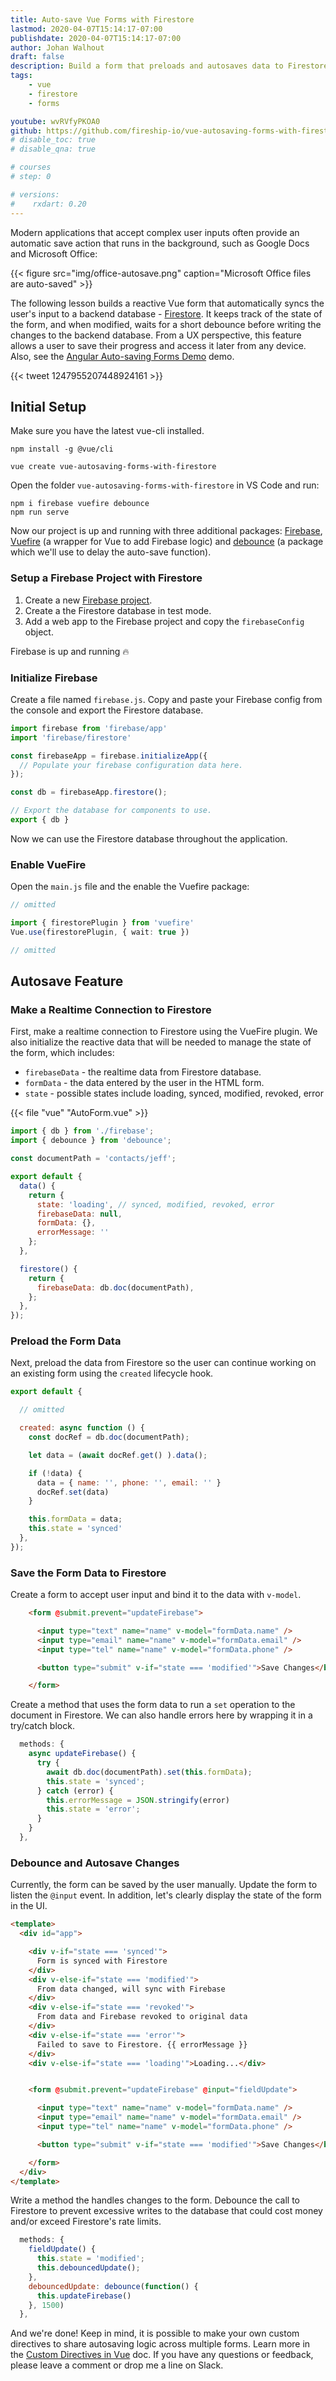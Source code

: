 ```yaml
---
title: Auto-save Vue Forms with Firestore
lastmod: 2020-04-07T15:14:17-07:00
publishdate: 2020-04-07T15:14:17-07:00
author: Johan Walhout
draft: false
description: Build a form that preloads and autosaves data to Firestore in realtime. 
tags: 
    - vue
    - firestore
    - forms

youtube: wvRVfyPKOA0
github: https://github.com/fireship-io/vue-autosaving-forms-with-firestore
# disable_toc: true
# disable_qna: true

# courses
# step: 0

# versions:
#    rxdart: 0.20
---
```


Modern applications that accept complex user inputs often provide an automatic save action that runs in the background, such as Google Docs and Microsoft Office: 

{{< figure src="img/office-autosave.png" caption="Microsoft Office files are auto-saved" >}} 

The following lesson builds a reactive Vue form that automatically syncs the user's input to a backend database -  [Firestore](/tags/firestore). It keeps track of the state of the form, and when modified, waits for a short debounce before writing the changes to the backend database. From a UX perspective, this feature allows a user to save their progress and access it later from any device.  Also, see the [Angular Auto-saving Forms Demo](/lessons/auto-save-reactive-forms-with-firestore/) demo. 

{{< tweet 1247955207448924161 >}}

## Initial Setup

Make sure you have the latest vue-cli installed.

```shell
npm install -g @vue/cli

vue create vue-autosaving-forms-with-firestore
```

Open the folder `vue-autosaving-forms-with-firestore` in VS Code and run:

```shell
npm i firebase vuefire debounce
npm run serve
```

Now our project is up and running with three additional packages: [Firebase](https://firebase.google.com/docs/reference/js), [Vuefire](https://vuefire.vuejs.org/) (a wrapper for Vue to add Firebase logic) and [debounce](https://www.npmjs.com/package/debounce) (a package which we'll use to delay the auto-save function).

### Setup a Firebase Project with Firestore

1. Create a new [Firebase project](https://firebase.google.com/).
2. Create a the Firestore database in test mode. 
3. Add a web app to the Firebase project and copy the `firebaseConfig` object. 

Firebase is up and running 🔥

### Initialize Firebase

Create a file named `firebase.js`. Copy and paste your Firebase config from the console and export the Firestore database. 

```typescript
import firebase from 'firebase/app'
import 'firebase/firestore'

const firebaseApp = firebase.initializeApp({
  // Populate your firebase configuration data here.
});

const db = firebaseApp.firestore();

// Export the database for components to use.
export { db }
```
Now we can use the Firestore database throughout the application. 

### Enable VueFire

Open the `main.js` file and the enable the Vuefire package:

```typescript
// omitted

import { firestorePlugin } from 'vuefire'
Vue.use(firestorePlugin, { wait: true })

// omitted
```

## Autosave Feature

### Make a Realtime Connection to Firestore

First, make a realtime connection to Firestore using the VueFire plugin. We also initialize the reactive data that will be needed to manage the state of the form, which includes: 

- `firebaseData` - the realtime data from Firestore database.
- `formData` - the data entered by the user in the HTML form.
- `state` - possible states include loading, synced, modified, revoked, error

{{< file "vue" "AutoForm.vue" >}}
```js
import { db } from './firebase';
import { debounce } from 'debounce';

const documentPath = 'contacts/jeff';

export default {
  data() {
    return {
      state: 'loading', // synced, modified, revoked, error
      firebaseData: null,
      formData: {},
      errorMessage: ''
    };
  },

  firestore() {
    return {
      firebaseData: db.doc(documentPath),
    };
  },
});
```

### Preload the Form Data

Next, preload the data from Firestore so the user can continue working on an existing form using the `created` lifecycle hook. 

```js
export default {

  // omitted

  created: async function () {
    const docRef = db.doc(documentPath);

    let data = (await docRef.get() ).data();

    if (!data) {
      data = { name: '', phone: '', email: '' }
      docRef.set(data)
    }

    this.formData = data;
    this.state = 'synced'
  },
});
```

### Save the Form Data to Firestore

Create a form to accept user input and bind it to the data with `v-model`. 

```html
    <form @submit.prevent="updateFirebase">

      <input type="text" name="name" v-model="formData.name" />
      <input type="email" name="name" v-model="formData.email" />
      <input type="tel" name="name" v-model="formData.phone" />

      <button type="submit" v-if="state === 'modified'">Save Changes</button>

    </form>
```

Create a method that uses the form data to run a `set` operation to the document in Firestore. We can also handle errors here by wrapping it in a try/catch block. 


```js
  methods: {
    async updateFirebase() {
      try {
        await db.doc(documentPath).set(this.formData);
        this.state = 'synced';
      } catch (error) {
        this.errorMessage = JSON.stringify(error)
        this.state = 'error';
      }
    }
  },
```

### Debounce and Autosave Changes

Currently, the form can be saved by the user manually. Update the form to listen the `@input` event. In addition, let's clearly display the state of the form in the UI. 



```html
<template>
  <div id="app">

    <div v-if="state === 'synced'">
      Form is synced with Firestore
    </div>
    <div v-else-if="state === 'modified'">
      From data changed, will sync with Firebase
    </div>
    <div v-else-if="state === 'revoked'">
      From data and Firebase revoked to original data
    </div>
    <div v-else-if="state === 'error'">
      Failed to save to Firestore. {{ errorMessage }}
    </div>
    <div v-else-if="state === 'loading'">Loading...</div>


    <form @submit.prevent="updateFirebase" @input="fieldUpdate">

      <input type="text" name="name" v-model="formData.name" />
      <input type="email" name="name" v-model="formData.email" />
      <input type="tel" name="name" v-model="formData.phone" />

      <button type="submit" v-if="state === 'modified'">Save Changes</button>

    </form>
  </div>
</template>
```

Write a method the handles changes to the form. Debounce the call to Firestore to prevent excessive writes to the database that could cost money and/or exceed Firestore's rate limits. 

```js
  methods: {
    fieldUpdate() {
      this.state = 'modified';
      this.debouncedUpdate();
    },
    debouncedUpdate: debounce(function() {
      this.updateFirebase()
    }, 1500)
  },
```

And we're done! Keep in mind, it is possible to make your own custom directives to share autosaving logic across multiple forms. Learn more in the [Custom Directives in Vue](https://vuejs.org/v2/guide/custom-directive.html) doc. If you have any questions or feedback, please leave a comment or drop me a line on Slack.